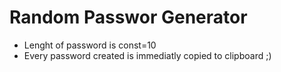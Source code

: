 # Random Passwor Generator
* Lenght of password is const=10
* Every password created is immediatly copied to clipboard ;)